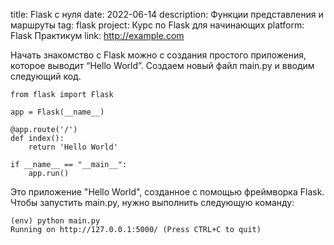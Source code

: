 title: Flask с нуля
date: 2022-06-14
description: Функции представления и маршруты
tag: flask
project: Курс по Flask для начинающих
platform: Flask Практикум
link: http://example.com

Начать знакомство с Flask можно с создания простого приложения, которое выводит “Hello World”. Создаем новый файл main.py и вводим следующий код.

	from flask import Flask

	app = Flask(__name__)

	@app.route('/')
	def index():
	    return 'Hello World'

	if __name__ == "__main__":
	    app.run()

Это приложение "Hello World", созданное с помощью фреймворка Flask. Чтобы запустить main.py, нужно выполнить следующую команду:

	(env) python main.py
	Running on http://127.0.0.1:5000/ (Press CTRL+C to quit)